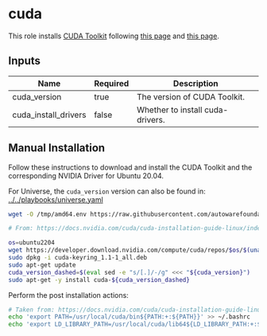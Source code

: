 # cuda

This role installs [CUDA Toolkit](https://developer.nvidia.com/cuda-toolkit) following [this page](https://developer.nvidia.com/cuda-downloads?target_os=Linux&target_arch=x86_64&Distribution=Ubuntu&target_version=20.04&target_type=deb_network) and [this page](https://docs.nvidia.com/cuda/cuda-installation-guide-linux/index.html#post-installation-actions).

## Inputs

| Name                 | Required | Description                      |
| -------------------- | -------- | -------------------------------- |
| cuda_version         | true     | The version of CUDA Toolkit.     |
| cuda_install_drivers | false    | Whether to install cuda-drivers. |

## Manual Installation

Follow these instructions to download and install the CUDA Toolkit and the corresponding NVIDIA Driver for Ubuntu 20.04.

For Universe, the `cuda_version` version can also be found in:
[../../playbooks/universe.yaml](../../playbooks/universe.yaml)

```bash
wget -O /tmp/amd64.env https://raw.githubusercontent.com/autowarefoundation/autoware/v1.0/amd64.env && source /tmp/amd64.env

# From: https://docs.nvidia.com/cuda/cuda-installation-guide-linux/index.html#network-repo-installation-for-ubuntu

os=ubuntu2204
wget https://developer.download.nvidia.com/compute/cuda/repos/$os/$(uname -m)/cuda-keyring_1.1-1_all.deb
sudo dpkg -i cuda-keyring_1.1-1_all.deb
sudo apt-get update
cuda_version_dashed=$(eval sed -e "s/[.]/-/g" <<< "${cuda_version}")
sudo apt-get -y install cuda-${cuda_version_dashed}
```

Perform the post installation actions:

```bash
# Taken from: https://docs.nvidia.com/cuda/cuda-installation-guide-linux/index.html#post-installation-actions
echo 'export PATH=/usr/local/cuda/bin${PATH:+:${PATH}}' >> ~/.bashrc
echo 'export LD_LIBRARY_PATH=/usr/local/cuda/lib64${LD_LIBRARY_PATH:+:${LD_LIBRARY_PATH}}' >> ~/.bashrc
```
